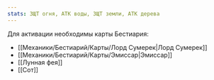 ```yaml
---
stats: ЗЩТ огня, АТК воды, ЗЩТ земли, АТК дерева
---
```

Для активации необходимы карты Бестиария:
- [[Механики/Бестиарий/Карты/Лорд Сумерек|Лорд Сумерек]]
- [[Механики/Бестиарий/Карты/Эмиссар|Эмиссар]]
- [[Лунная фея]]
- [[Сот]]